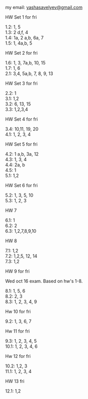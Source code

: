 my email: yashasavelyev@gmail.com

HW Set 1 for fri

1.2: 1, 5  
1.3: 2 d,f, 4  
1.4: 1a, 2 a,b, 6a, 7  
1.5: 1, 4a,b, 5

HW Set 2 for fri

1.6: 1, 3, 7a,b, 10, 15  
1.7: 1, 6  
2.1: 3,4, 5a,b, 7, 8, 9, 13  

HW Set 3 for fri

2.2: 1  
3.1: 1,2  
3.2: 6, 13, 15  
3.3: 1,2,3,4  

HW Set 4 for fri

3.4: 10,11, 19, 20  
4.1: 1, 2, 3, 4  

HW Set 5 for fri

4.2: 1 a,b, 3a, 12  
4.3: 1, 3, 4  
4.4: 2a, b  
4.5: 1  
5.1: 1,2

HW Set 6 for fri

5.2: 1, 3, 5, 10  
5.3: 1, 2, 3  

HW 7

6.1: 1  
6.2: 2  
6.3: 1,2,7,8,9,10  

HW 8

7.1: 1,2  
7.2: 1,2,5, 12, 14  
7.3: 1,2

HW 9 for fri

Wed oct 16 exam. Based on hw's 1-8.

8.1: 1, 5, 6  
8.2: 2, 3  
8.3: 1, 2, 3, 4, 9  

Hw 10 for fri

9.2: 1, 3, 6, 7  

Hw 11 for fri

9.3: 1, 2, 3, 4, 5  
10.1: 1, 2, 3, 4, 6  

Hw 12 for fri

10.2: 1,2, 3  
11.1: 1, 2, 3, 4  

HW 13 fri


12.1: 1,2
